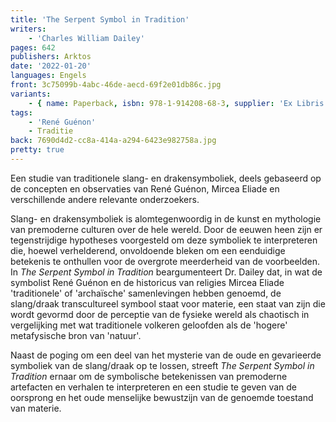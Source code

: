 ```yaml
---
title: 'The Serpent Symbol in Tradition'
writers:
    - 'Charles William Dailey'
pages: 642
publishers: Arktos
date: '2022-01-20'
languages: Engels
front: 3c75099b-4abc-46de-aecd-69f2e01db86c.jpg
variants:
    - { name: Paperback, isbn: 978-1-914208-68-3, supplier: 'Ex Libris', size: { height: 216, width: 140, depth: 41 }, import_price: { currency: EUR, amount: 28.4 }, price: 35.99, out_of_stock: 0 }
tags:
    - 'René Guénon'
    - Traditie
back: 7690d4d2-cc8a-414a-a294-6423e982758a.jpg
pretty: true
---
```


Een studie van traditionele slang- en drakensymboliek, deels gebaseerd op de concepten en observaties van René Guénon, Mircea Eliade en verschillende andere relevante onderzoekers.

Slang- en drakensymboliek is alomtegenwoordig in de kunst en mythologie van premoderne culturen over de hele wereld. Door de eeuwen heen zijn er tegenstrijdige hypotheses voorgesteld om deze symboliek te interpreteren die, hoewel verhelderend, onvoldoende bleken om een eenduidige betekenis te onthullen voor de overgrote meerderheid van de voorbeelden. In *The Serpent Symbol in Tradition* beargumenteert Dr. Dailey dat, in wat de symbolist René Guénon en de historicus van religies Mircea Eliade 'traditionele' of 'archaïsche' samenlevingen hebben genoemd, de slang/draak transcultureel symbool staat voor materie, een staat van zijn die wordt gevormd door de perceptie van de fysieke wereld als chaotisch in vergelijking met wat traditionele volkeren geloofden als de 'hogere' metafysische bron van 'natuur'.

Naast de poging om een deel van het mysterie van de oude en gevarieerde symboliek van de slang/draak op te lossen, streeft *The Serpent Symbol in Tradition* ernaar om de symbolische betekenissen van premoderne artefacten en verhalen te interpreteren en een studie te geven van de oorsprong en het oude menselijke bewustzijn van de genoemde toestand van materie.
